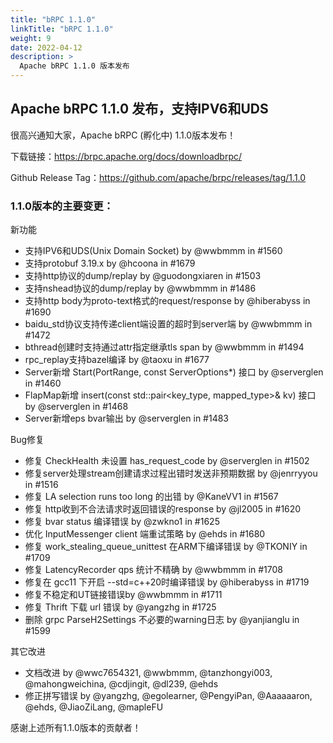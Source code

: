 ```yaml
---
title: "bRPC 1.1.0"
linkTitle: "bRPC 1.1.0"
weight: 9
date: 2022-04-12
description: >
  Apache bRPC 1.1.0 版本发布
---
```

## Apache bRPC 1.1.0 发布，支持IPV6和UDS
很高兴通知大家，Apache bRPC (孵化中) 1.1.0版本发布！

下载链接：https://brpc.apache.org/docs/downloadbrpc/

Github Release Tag：https://github.com/apache/brpc/releases/tag/1.1.0

### 1.1.0版本的主要变更：
新功能
* 支持IPV6和UDS(Unix Domain Socket) by @wwbmmm in #1560
* 支持protobuf 3.19.x by @hcoona in #1679
* 支持http协议的dump/replay by @guodongxiaren in #1503
* 支持nshead协议的dump/replay by @wwbmmm in #1486
* 支持http body为proto-text格式的request/response by @hiberabyss in #1690
* baidu_std协议支持传递client端设置的超时到server端 by @wwbmmm in #1472
* bthread创建时支持通过attr指定继承tls span by @wwbmmm in #1494
* rpc_replay支持bazel编译 by @taoxu in #1677
* Server新增 Start(PortRange, const ServerOptions*) 接口 by @serverglen in #1460
* FlapMap新增 insert(const std::pair<key_type, mapped_type>& kv) 接口 by @serverglen in #1468
* Server新增eps bvar输出 by @serverglen in #1483

Bug修复
* 修复 CheckHealth 未设置 has_request_code by @serverglen in #1502
* 修复server处理stream创建请求过程出错时发送非预期数据 by @jenrryyou in #1516
* 修复 LA selection runs too long 的出错  by @KaneVV1 in #1567
* 修复 http收到不合法请求时返回错误的response  by @jl2005 in #1620
* 修复 bvar status 编译错误 by @zwkno1 in #1625
* 优化 InputMessenger client 端重试策略 by @ehds in #1680
* 修复 work_stealing_queue_unittest 在ARM下编译错误 by @TKONIY in #1709
* 修复 LatencyRecorder qps 统计不精确 by @wwbmmm in #1708
* 修复在 gcc11 下开启 --std=c++20时编译错误 by @hiberabyss in #1719
* 修复不稳定和UT链接错误by @wwbmmm in #1711
* 修复 Thrift 下载 url 错误 by @yangzhg in #1725
* 删除 grpc ParseH2Settings 不必要的warning日志 by @yanjianglu in #1599

其它改进
* 文档改进 by @wwc7654321, @wwbmmm, @tanzhongyi003, @mahongweichina, @cdjingit, @dl239, @ehds
* 修正拼写错误 by @yangzhg, @egolearner, @PengyiPan, @Aaaaaaron, @ehds, @JiaoZiLang, @mapleFU

感谢上述所有1.1.0版本的贡献者！